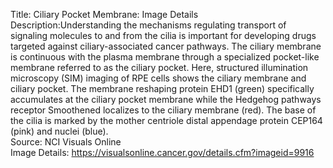 Title: Ciliary Pocket Membrane: Image Details\
Description:Understanding the mechanisms regulating transport of signaling molecules to and from the cilia is important for developing drugs targeted against ciliary-associated cancer pathways. The ciliary membrane is continuous with the plasma membrane through a specialized pocket-like  membrane referred to as the ciliary pocket. Here, structured illumination microscopy (SIM) imaging of RPE cells shows the ciliary membrane and ciliary pocket. The membrane reshaping protein EHD1 (green) specifically accumulates at the ciliary pocket membrane while the Hedgehog pathways receptor Smoothened localizes to the ciliary membrane (red). The base of the cilia is marked by the mother centriole distal appendage protein CEP164 (pink) and nuclei (blue).\
Source: NCI Visuals Online\
Image Details: https://visualsonline.cancer.gov/details.cfm?imageid=9916